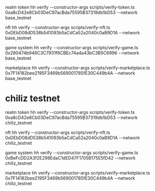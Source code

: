 realm token
hh verify --constructor-args scripts/verify-token.ts 0xa8cD42e8Cb03DeC97acBda75595B37319db1bD53 --network base_testnet

nft
hh verify --constructor-args scripts/verify-nft.ts 0xDEbD08dD538b541093b5aCdCa52a2040c0aB9D1A --network base_testnet

game system
hh verify --constructor-args scripts/verify-game.ts 0x280474b946C3C7931f6CBEc74a4a43bC3B5C6996 --network base_testnet

marketplace
hh verify --constructor-args scripts/verify-marketplace.ts 0x7F14182bee2195F3469b569001785fE30C449b4A --network base_testnet


# chiliz testnet
realm token
hh verify --constructor-args scripts/verify-token.ts 0xa8cD42e8Cb03DeC97acBda75595B37319db1bD53 --network chiliz_testnet

nft
hh verify --constructor-args scripts/verify-nft.ts 0xDEbD08dD538b541093b5aCdCa52a2040c0aB9D1A --network chiliz_testnet

game system
hh verify --constructor-args scripts/verify-game.ts 0xBeFcDD2A3f2E298EdaC1dED47F1705B175E5fD42 --network chiliz_testnet

marketplace
hh verify --constructor-args scripts/verify-marketplace.ts 0x7F14182bee2195F3469b569001785fE30C449b4A --network chiliz_testnet


